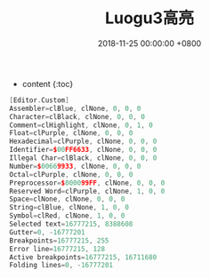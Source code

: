 ﻿---
layout: post
title:  Luogu3高亮
date:   2018-11-25 00:00:00 +0800
categories: Life
tag: Life
---

* content
{:toc}

```cpp
[Editor.Custom]
Assembler=clBlue, clNone, 0, 0, 0
Character=clBlack, clNone, 0, 0, 0
Comment=clHighlight, clNone, 0, 1, 0
Float=clPurple, clNone, 0, 0, 0
Hexadecimal=clPurple, clNone, 0, 0, 0
Identifier=$00FF6633, clNone, 0, 0, 0
Illegal Char=clBlack, clNone, 0, 0, 0
Number=$00669933, clNone, 0, 0, 0
Octal=clPurple, clNone, 0, 0, 0
Preprocessor=$000099FF, clNone, 0, 0, 0
Reserved Word=clPurple, clNone, 1, 0, 0
Space=clNone, clNone, 0, 0, 0
String=clBlue, clNone, 1, 0, 0
Symbol=clRed, clNone, 1, 0, 0
Selected text=16777215, 8388608
Gutter=0, -16777201
Breakpoints=16777215, 255
Error line=16777215, 128
Active breakpoints=16777215, 16711680
Folding lines=0, -16777201
```
